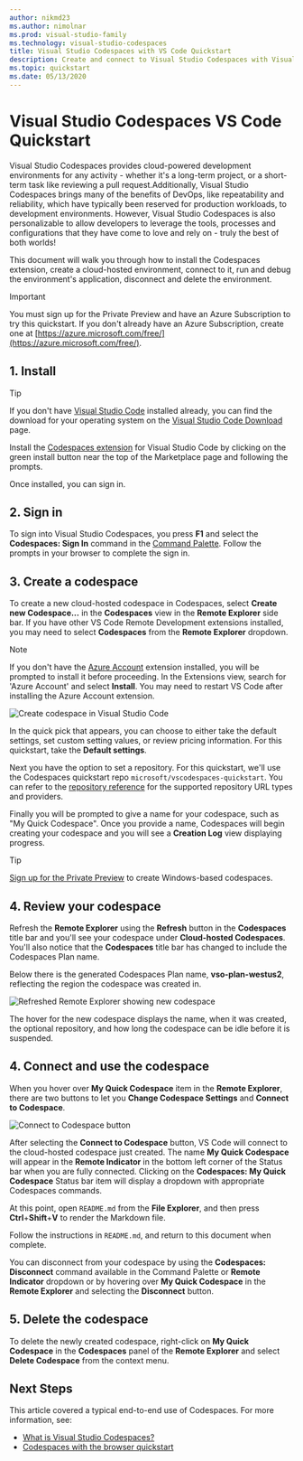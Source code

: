 ```yaml
---
author: nikmd23
ms.author: nimolnar
ms.prod: visual-studio-family
ms.technology: visual-studio-codespaces
title: Visual Studio Codespaces with VS Code Quickstart
description: Create and connect to Visual Studio Codespaces with Visual Studio Code.
ms.topic: quickstart
ms.date: 05/13/2020
---
```


# Visual Studio Codespaces VS Code Quickstart

Visual Studio Codespaces provides cloud-powered development environments for any activity - whether it's a long-term project, or a short-term task like reviewing a pull request.Additionally, Visual Studio Codespaces brings many of the benefits of DevOps, like repeatability and reliability, which have typically been reserved for production workloads, to development environments. However, Visual Studio Codespaces is also personalizable to allow developers to leverage the tools, processes and configurations that they have come to love and rely on - truly the best of both worlds!

This document will walk you through how to install the Codespaces extension, create a cloud-hosted environment, connect to it, run and debug the environment's application, disconnect and delete the environment.

> [!IMPORTANT]
> You must sign up for the Private Preview and have an Azure Subscription to try this quickstart. If you don't already have an Azure Subscription, create one at [https://azure.microsoft.com/free/](https://azure.microsoft.com/free/).

## 1. Install

> [!TIP]
> If you don't have [Visual Studio Code](https://code.visualstudio.com/) installed already, you can find the download for your operating system on the [Visual Studio Code Download](https://code.visualstudio.com/download) page.

Install the [Codespaces extension](https://aka.ms/vso-dl) for Visual Studio Code by clicking on the green install button near the top of the Marketplace page and following the prompts.

Once installed, you can sign in.

## 2. Sign in

To sign into Visual Studio Codespaces, you press **F1** and select the **Codespaces: Sign In** command in the [Command Palette](https://code.visualstudio.com/docs/getstarted/userinterface#_command-palette). Follow the prompts in your browser to complete the sign in.

## 3. Create a codespace

To create a new cloud-hosted codespace in Codespaces, select **Create new Codespace...** in the **Codespaces** view in the **Remote Explorer** side bar. If you have other VS Code Remote Development extensions installed, you may need to select **Codespaces** from the **Remote Explorer** dropdown.

> [!NOTE]
> If you don't have the [Azure Account](https://marketplace.visualstudio.com/items?itemName=ms-vscode.azure-account) extension installed, you will be prompted to install it before proceeding. In the Extensions view, search for 'Azure Account' and select **Install**. You may need to restart VS Code after installing the Azure Account extension.

![Create codespace in Visual Studio Code](../images/create-env-vsc-01.png)

In the quick pick that appears, you can choose to either take the default settings, set custom setting values, or review pricing information. For this quickstart, take the **Default settings**.

Next you have the option to set a repository. For this quickstart, we'll use the Codespaces quickstart repo `microsoft/vscodespaces-quickstart`. You can refer to the [repository reference](../reference/repository.md) for the supported repository URL types and providers.

Finally you will be prompted to give a name for your codespace, such as "My Quick Codespace". Once you provide a name, Codespaces will begin creating your codespace and you will see a **Creation Log** view displaying progress.

> [!TIP]
> [Sign up for the Private Preview](https://aka.ms/vsfutures-signup) to create Windows-based codespaces.

## 4. Review your codespace

Refresh the **Remote Explorer** using the **Refresh** button in the **Codespaces** title bar and you'll see your codespace under **Cloud-hosted Codespaces**. You'll also notice that the **Codespaces** title bar has changed to include the Codespaces Plan name. 

Below there is the generated Codespaces Plan name, **vso-plan-westus2**, reflecting the region the codespace was created in.

![Refreshed Remote Explorer showing new codespace](../images/refresh-remote-explorer-vsc.png)

The hover for the new codespace displays the name, when it was created, the optional repository, and how long the codespace can be idle before it is suspended.

## 4. Connect and use the codespace

When you hover over **My Quick Codespace** item in the **Remote Explorer**, there are two buttons to let you **Change Codespace Settings** and **Connect to Codespace**. 

![Connect to Codespace button](../images/connect-codespace-vsc.png)

After selecting the **Connect to Codespace** button, VS Code will connect to the cloud-hosted codespace just created. The name **My Quick Codespace** will appear in the **Remote Indicator** in the bottom left corner of the Status bar when you are fully connected. Clicking on the **Codespaces: My Quick Codespace** Status bar item will display a dropdown with appropriate Codespaces commands.

At this point, open `README.md` from the **File Explorer**, and then press **Ctrl**+**Shift**+**V** to render the Markdown file.

Follow the instructions in `README.md`, and return to this document when complete. 

You can disconnect from your codespace by using the **Codespaces: Disconnect** command available in the Command Palette or **Remote Indicator** dropdown or by hovering over **My Quick Codespace** in the **Remote Explorer** and selecting the **Disconnect** button.

## 5. Delete the codespace

To delete the newly created codespace, right-click on **My Quick Codespace** in the **Codespaces** panel of the **Remote Explorer** and select **Delete Codespace** from the context menu.

## Next Steps

This article covered a typical end-to-end use of Codespaces. For more information, see:

- [What is Visual Studio Codespaces?](../overview/what-is-vsonline.md)
- [Codespaces with the browser quickstart](../quickstarts/browser.md)